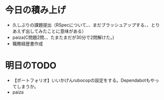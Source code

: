 # 今日の積み上げ
- 久しぶりの課題提出（RSpecについて、、まだブラッシュアップする、、とりあえず出してみたことに意味がある）
- paiza(C問題2問、、たまたまだが30分で2問解けた。)
- 職務経歴書作成
# 明日のTODO
- 【ポートフォリオ】いいかげんrubocopの設定をする。Dependabotもやってしまうか。
- paiza
